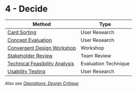 # 4 - Decide

Method | Type
---- | ----
[Card Sorting](card-sorting.md) | User Research
[Concept Evaluation](concept-evaluation.md) | User Research
[Convergent Design Workshop](convergent-design-workshop.md) | Workshop
[Stakeholder Review](stakeholder-review.md) | Team Review
[Technical Feasibility Analysis](technical-feasibility-analysis.md) | Evaluation Technique
[Usability Testing](usability-testing.md) | User Research

*Also see [Operations: Design Critique](../../../4_Operations/design-team-critique.md)*